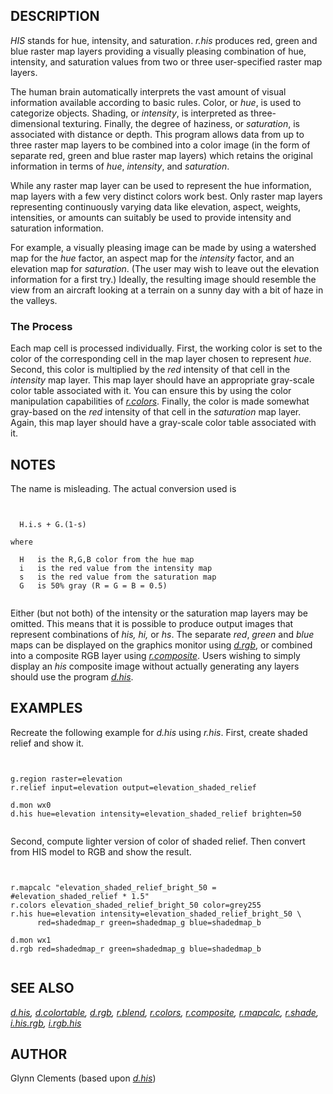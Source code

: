 
## DESCRIPTION

*HIS* stands for hue, intensity, and saturation.
*r.his* produces red, green and blue raster map layers
providing a visually pleasing combination of hue,
intensity, and saturation values from two or three
user-specified raster map layers.

The human brain automatically interprets the vast amount of
visual information available according to basic rules.
Color, or *hue*, is used to categorize objects.
Shading, or *intensity*, is interpreted as
three-dimensional texturing. Finally, the degree of
haziness, or *saturation*, is associated with
distance or depth. This program allows data from up to
three raster map layers to be combined into a color image
(in the form of separate red, green and blue raster map
layers) which retains the original information in terms of
*hue*, *intensity*, and *saturation*.

While any raster map layer can be used to represent the hue
information, map layers with a few very distinct colors
work best. Only raster map layers representing
continuously varying data like elevation, aspect, weights,
intensities, or amounts can suitably be used to provide
intensity and saturation information.

For example, a visually pleasing image can be made by using
a watershed map for the *hue* factor, an aspect map
for the *intensity* factor, and an elevation map for
*saturation*. (The user may wish to leave out the
elevation information for a first try.) Ideally, the
resulting image should resemble the view from an aircraft
looking at a terrain on a sunny day with a bit of haze in
the valleys.

### The Process

Each map cell is processed individually. First, the working
color is set to the color of the corresponding cell in the
map layer chosen to represent *hue*. Second, this
color is multiplied by the *red* intensity of that
cell in the *intensity* map layer. This map layer
should have an appropriate gray-scale color table
associated with it. You can ensure this by using the color
manipulation capabilities of
*[r.colors](r.colors.html)*.
Finally, the color is made somewhat gray-based on the
*red* intensity of that cell in the
*saturation* map layer. Again, this map layer
should have a gray-scale color table associated with it.

## NOTES

The name is misleading. The actual conversion used is

```


  H.i.s + G.(1-s)

where

  H   is the R,G,B color from the hue map
  i   is the red value from the intensity map
  s   is the red value from the saturation map
  G   is 50% gray (R = G = B = 0.5)


```

Either (but not both) of the intensity or the saturation
map layers may be omitted. This means that it is possible
to produce output images that represent combinations of
*his, hi,* or *hs*.
The separate *red*, *green* and *blue*
maps can be displayed on the graphics monitor using
*[d.rgb](d.rgb.html)*, or combined into
a composite RGB layer using
*[r.composite](r.composite.html)*.
Users wishing to simply display an *his* composite
image without actually generating any layers should use the
program *[d.his](d.his.html)*.

## EXAMPLES

Recreate the following example for *d.his* using *r.his*.
First, create shaded relief and show it.

```


g.region raster=elevation
r.relief input=elevation output=elevation_shaded_relief

d.mon wx0
d.his hue=elevation intensity=elevation_shaded_relief brighten=50


```

Second, compute lighter version of color of shaded relief.
Then convert from HIS model to RGB and show the result.

```


r.mapcalc "elevation_shaded_relief_bright_50 = #elevation_shaded_relief * 1.5"
r.colors elevation_shaded_relief_bright_50 color=grey255
r.his hue=elevation intensity=elevation_shaded_relief_bright_50 \
      red=shadedmap_r green=shadedmap_g blue=shadedmap_b

d.mon wx1
d.rgb red=shadedmap_r green=shadedmap_g blue=shadedmap_b


```

## SEE ALSO

*[d.his](d.his.html),
[d.colortable](d.colortable.html),
[d.rgb](d.rgb.html),
[r.blend](r.blend.html),
[r.colors](r.colors.html),
[r.composite](r.composite.html),
[r.mapcalc](r.mapcalc.html),
[r.shade](r.shade.html),
[i.his.rgb](i.his.rgb.html),
[i.rgb.his](i.rgb.his.html)*

## AUTHOR

Glynn Clements (based upon *[d.his](d.his.html)*)
